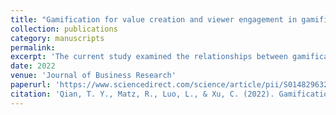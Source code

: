```yaml
---
title: "Gamification for value creation and viewer engagement in gamified livestreaming services: The moderating role of gender in esports."
collection: publications
category: manuscripts
permalink:
excerpt: 'The current study examined the relationships between gamification, perceived value, and viewer engagement in a gamified livestreaming service, where gamification complemented the viewing of an esports event. Data from 458 viewers on a livestreaming platform were analyzed using partial least squares structural equation modeling. The results showed that immersion and socialization gamification enhanced the event’s perceived value and viewer engagement, while the effects of achievement gamification were weak and not significant. Moreover, we identified gendered differences as to engagement enhancement in esports livestreams. Immersion gamification and functional value of the event were more influential among females, whereas socialization gamification and social value were more impactful among males. Theoretical and practical implications that can help researchers and practitioners better understand, design, and operate gamification are discussed.'
date: 2022
venue: 'Journal of Business Research'
paperurl: 'https://www.sciencedirect.com/science/article/pii/S0148296322002211?via%3Dihub'
citation: 'Qian, T. Y., Matz, R., Luo, L., & Xu, C. (2022). Gamification for value creation and viewer engagement in gamified livestreaming services: The moderating role of gender in esports. <i>Journal of Business Research, 145</i>, 482-494.'
---
```

